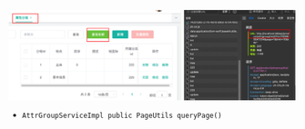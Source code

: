 ![](BEFORE/附件/Pasted%20image%2020231126194450.png)
- `AttrGroupServiceImpl
public PageUtils queryPage()`